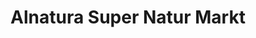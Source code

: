 ---
title: "Alnatura Super Natur Markt"
url: /uster/alnatura-super-natur-markt/
shop: Supermarkt
---